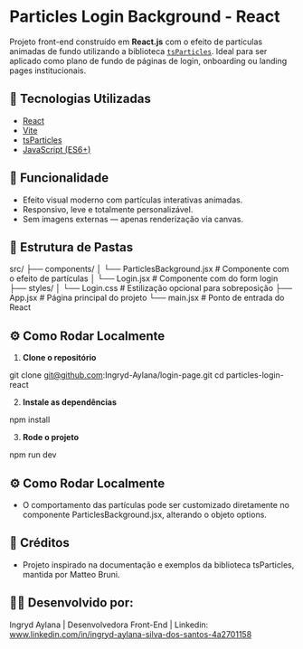 # Particles Login Background - React

Projeto front-end construído em **React.js** com o efeito de partículas animadas de fundo utilizando a biblioteca [`tsParticles`](https://particles.js.org/). Ideal para ser aplicado como plano de fundo de páginas de login, onboarding ou landing pages institucionais.

## 🚀 Tecnologias Utilizadas

- [React](https://reactjs.org/)
- [Vite](https://vitejs.dev/)
- [tsParticles](https://particles.js.org/)
- [JavaScript (ES6+)](https://developer.mozilla.org/pt-BR/docs/Web/JavaScript)

## 🎯 Funcionalidade

- Efeito visual moderno com partículas interativas animadas.
- Responsivo, leve e totalmente personalizável.
- Sem imagens externas — apenas renderização via canvas.

## 📂 Estrutura de Pastas

src/
├── components/
│ └── ParticlesBackground.jsx # Componente com o efeito de partículas
│ └── Login.jsx # Componente com do form login
├── styles/
│ └── Login.css # Estilização opcional para sobreposição
├── App.jsx # Página principal do projeto
└── main.jsx # Ponto de entrada do React


## ⚙️ Como Rodar Localmente

1. **Clone o repositório**

git clone git@github.com:Ingryd-Aylana/login-page.git
cd particles-login-react

2. **Instale as dependências**

npm install

3. **Rode o projeto** 

npm run dev

## ⚙️ Como Rodar Localmente

 - O comportamento das partículas pode ser customizado diretamente no componente ParticlesBackground.jsx, alterando o objeto options.

 ## 🧠 Créditos
- Projeto inspirado na documentação e exemplos da biblioteca tsParticles, mantida por Matteo Bruni.

## 🧑‍💻 Desenvolvido por:

Ingryd Aylana | Desenvolvedora Front-End | Linkedin: www.linkedin.com/in/ingryd-aylana-silva-dos-santos-4a2701158